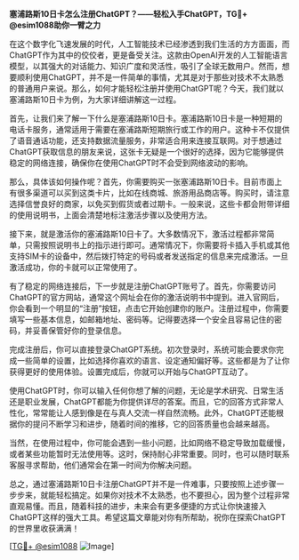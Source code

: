 **塞浦路斯10日卡怎么注册ChatGPT？——轻松入手ChatGPT，TG💪+ @esim1088助你一臂之力**

在这个数字化飞速发展的时代，人工智能技术已经渗透到我们生活的方方面面，而ChatGPT作为其中的佼佼者，更是备受关注。这款由OpenAI开发的人工智能语言模型，以其强大的对话能力、知识广度和灵活性，吸引了全球无数用户。然而，想要顺利使用ChatGPT，并不是一件简单的事情，尤其是对于那些对技术不太熟悉的普通用户来说。那么，如何才能轻松注册并使用ChatGPT呢？今天，我们就以塞浦路斯10日卡为例，为大家详细讲解这一过程。

首先，让我们来了解一下什么是塞浦路斯10日卡。塞浦路斯10日卡是一种短期的电话卡服务，通常适用于需要在塞浦路斯短期旅行或工作的用户。这种卡不仅提供了语音通话功能，还支持数据流量服务，非常适合用来连接互联网。对于想通过ChatGPT获取信息的朋友来说，这张卡无疑是一个很好的选择，因为它能够提供稳定的网络连接，确保你在使用ChatGPT时不会受到网络波动的影响。

那么，具体该如何操作呢？首先，你需要购买一张塞浦路斯10日卡。目前市面上有很多渠道可以买到这类卡片，比如在线商城、旅游用品商店等。购买时，请注意选择信誉良好的商家，以免买到假货或者过期卡。一般来说，这些卡都会附带详细的使用说明书，上面会清楚地标注激活步骤以及使用方法。

接下来，就是激活你的塞浦路斯10日卡了。大多数情况下，激活过程都非常简单，只需按照说明书上的指示进行即可。通常情况下，你需要将卡插入手机或其他支持SIM卡的设备中，然后拨打特定的号码或者发送指定的信息来完成激活。一旦激活成功，你的卡就可以正常使用了。

有了稳定的网络连接后，下一步就是注册ChatGPT账号了。首先，你需要访问ChatGPT的官方网站，通常这个网址会在你的激活说明书中提到。进入官网后，你会看到一个明显的“注册”按钮，点击它开始创建你的账户。注册过程中，你需要填写一些基本信息，如邮箱地址、密码等。记得要选择一个安全且容易记住的密码，并妥善保管好你的登录信息。

完成注册后，你可以直接登录ChatGPT系统。初次登录时，系统可能会要求你完成一些简单的设置，比如选择你喜欢的语言、设定通知偏好等。这些都是为了让你获得更好的使用体验。设置完成后，你就可以开始与ChatGPT互动了。

使用ChatGPT时，你可以输入任何你想了解的问题，无论是学术研究、日常生活还是职业发展，ChatGPT都能为你提供详尽的答案。而且，它的回答方式非常人性化，常常能让人感到像是在与真人交流一样自然流畅。此外，ChatGPT还能根据你的提问不断学习和进步，随着时间的推移，它的回答质量也会越来越高。

当然，在使用过程中，你可能会遇到一些小问题，比如网络不稳定导致加载缓慢，或者某些功能暂时无法使用等。这时，保持耐心非常重要。同时，也可以随时联系客服寻求帮助，他们通常会在第一时间为你解决问题。

总之，通过塞浦路斯10日卡注册ChatGPT并不是一件难事，只要按照上述步骤一步步来，就能轻松搞定。如果你对技术不太熟悉，也不要担心，因为整个过程非常直观易懂。而且，随着科技的进步，未来会有更多便捷的方式让你快速接入ChatGPT这样的强大工具。希望这篇文章能对你有所帮助，祝你在探索ChatGPT的世界里收获满满！

[[TG💪+ @esim1088](https://t.me/s/esim1088) ![Image](https://i.postimg.cc/4NQfJmqS/Snipaste-2025-05-13-00-14-12.png)]